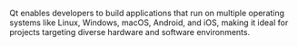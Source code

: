 Qt enables developers to build applications that run on multiple operating systems like Linux, Windows, macOS, Android, and iOS, making it ideal for projects targeting diverse hardware and software environments. 
